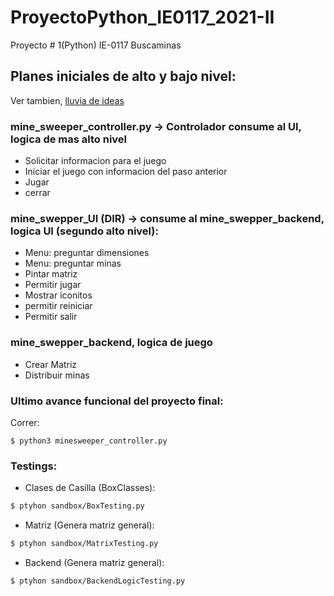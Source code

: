 # ProyectoPython_IE0117_2021-II
Proyecto # 1(Python) IE-0117 Buscaminas

## Planes iniciales de alto y bajo nivel:
Ver tambien, [lluvia de ideas](https://docs.google.com/spreadsheets/d/1ExaA3SSjnD2yHSH6oEkQ7PLAEW0kYarp5tVv0T_rSxA/edit#gid=0)

### mine_sweeper_controller.py -> Controlador consume al UI, logica de mas alto nivel
* Solicitar informacion para el juego
* Iniciar el juego con informacion del paso anterior
* Jugar
* cerrar

### mine_swepper_UI (DIR) -> consume al mine_swepper_backend, logica UI (segundo alto nivel):
* Menu: preguntar dimensiones
* Menu: preguntar minas
* Pintar matriz
* Permitir jugar
* Mostrar iconitos
* permitir reiniciar
* Permitir salir

### mine_swepper_backend, logica de juego
* Crear Matriz
* Distribuir minas


### Ultimo avance funcional del proyecto final:
Correr:
```
$ python3 minesweeper_controller.py 
```

### Testings:

* Clases de Casilla (BoxClasses):

`````sh
$ ptyhon sandbox/BoxTesting.py 
`````

* Matriz (Genera matriz general):

`````sh
$ ptyhon sandbox/MatrixTesting.py   
`````

* Backend (Genera matriz general):

`````sh
$ ptyhon sandbox/BackendLogicTesting.py
`````

